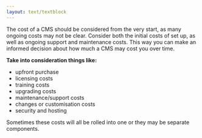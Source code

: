 ```yaml
---
layout: text/textblock
---
```

The cost of a CMS should be considered from the very start, as many ongoing costs may not be clear. Consider both the initial costs of set up, as well as ongoing support and maintenance costs. This way you can make an informed decision about how much a CMS may cost you over time.

**Take into consideration things like:**
- upfront purchase
- licensing costs
- training costs
- upgrading costs
- maintenance/support costs
- changes or customisation costs
- security and hosting

Sometimes these costs will all be rolled into one or they may be separate components.



